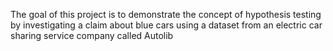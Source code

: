 
The goal of this project is to demonstrate the concept of hypothesis testing by investigating a claim about blue cars using a dataset from an electric car sharing service company called Autolib
